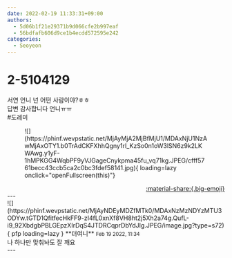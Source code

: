 ```yaml
---
date: 2022-02-19 11:33:31+09:00
authors:
  - 5d06b1f21e29371b9d066cfe2b997eaf
  - 56bdfafb606d9ce1b4ecdd572595e242
categories:
  - Seoyeon
---
```


# 2-5104129

<div class="post-container" markdown="1">
<div class="content-container md-sidebar__scrollwrap" markdown="1">

서연 언니 넌 어떤 사람이야?ㅎㅎ<br>답변 감사합니다 언니ㅠㅠ<br>\#도레미
<figure markdown="1">
![](https://phinf.wevpstatic.net/MjAyMjA2MjBfMjU1/MDAxNjU1NzAwMjAxOTY1.b0TrAdCKFXhhQgny1rI_KzSo0n1oW3lSN6z9k2LKWAwg.y1yF-1hMPKGG4WqbPF9yVJGageCnykpma45fu_vq71kg.JPEG/cfff5761becc43ccb5ca2c0bc3fdef58141.jpg){ loading=lazy onclick="openFullscreen(this)"}
</figure>


</div>
</div>

<div style="text-align: right;" markdown="1">
<a href="https://weverse.io/fromis9/fanpost/2-5104129" style="text-align: right;">:material-share:{.big-emoji}</a>
</div>
---

<div class="comments-container md-sidebar__scrollwrap" markdown="1">
<div class="comment" markdown="1">
<div class='id-container' markdown="1">
![](https://phinf.wevpstatic.net/MjAyNDEyMDZfMTk0/MDAxNzMzNDYzMTU3ODYw.tGTD1QfitfecHkFF9-zI4fL0xnXf8VH8ht2j5Xh2a74g.QufL-i9_92XbdgbPBLGEpzXIrDqS4JTDRCqprDbYdJIg.JPEG/image.jpg?type=s72){ pfp loading=lazy }
**<span class="artist">더여니</span>** <small>Feb 19 2022, 11:34</small><br>
</div>
<div class='comment-body' markdown="1">
나 하나만 맞춰놔도 잘 깨요
</div>
</div>
</div>
---
